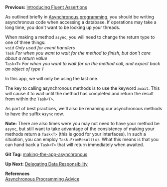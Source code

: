 **Previous:** [Introducing Fluent Assertions](../Introducing-Fluent-Assertions)

As outlined briefly in [Asynchronous programming](https://docs.microsoft.com/en-us/dotnet/csharp/async), you should be writing asynchronous code when accessing a database. If operations may take a long time, you don't want to be locking up your threads.

When making a method `async`, you will need to change the return type to one of three things:  
`void` *Only used for event handlers*  
`Task` *For when you want to wait for the method to finish, but don't care about a return value*  
`Task<T>` *For when you want to wait for on the method call, and expect back an object of type `T`*

In this app, we will only be using the last one.

The key to calling asynchronous methods is to use the keyword `await`. This will cause it to wait until the method has completed and return the result from within the `Task<T>`.

As part of best practices, we'll also be renaming our asynchronous methods to have the suffix `Async` now.

**Note:** There are also times were you may not need to have your method be `async`, but still want to take advantage of the consistency of making your methods return a `Task<T>` (this is good for your interfaces). In such a situation, you can employ `Task.FromResult(x)`. What this means is that you can hand back a `Task<T>` that will return immediately when awaited.

**Git Tag:** [making-the-app-asynchronous](https://github.com/xtreme-steve-elliott/NotesApp/tree/making-the-app-asynchronous)

**Up Next:** [Delegating Data Responsibility](../Delegating-Data-Responsibility)

**References**   
[Asynchronous Programming Advice](https://docs.microsoft.com/en-us/dotnet/csharp/async#important-info-and-advice)
